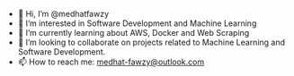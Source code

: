 - 👋 Hi, I’m @medhatfawzy
- 👀 I’m interested in Software Development and Machine Learning
- 🌱 I’m currently learning about AWS, Docker and Web Scraping
- 💞️ I’m looking to collaborate on projects related to Machine Learning and Software Development.
- 📫 How to reach me: medhat-fawzy@outlook.com

<!---
medhatfawzy/medhatfawzy is a ✨ special ✨ repository because its `README.md` (this file) appears on your GitHub profile.
You can click the Preview link to take a look at your changes.
--->
